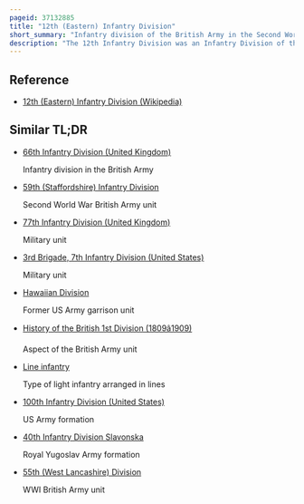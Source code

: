 ```yaml
---
pageid: 37132885
title: "12th (Eastern) Infantry Division"
short_summary: "Infantry division of the British Army in the Second World War"
description: "The 12th Infantry Division was an Infantry Division of the british Army which Briefly fought during the second World War in the Battle of France. In March 1939 after the Re-Emergence of Germany as a european Power and the Occupation of Czechoslovakia the british Army increased the Number of Divisions within the territorial Army by duplicating existing Units. The 12th Infantry Division was formed as a second-line Duplicate of the 44th Infantry Division in October 1939."
---
```


## Reference

- [12th (Eastern) Infantry Division (Wikipedia)](https://en.wikipedia.org/?curid=37132885)

## Similar TL;DR

- [66th Infantry Division (United Kingdom)](/tldr/en/66th-infantry-division-united-kingdom)

  Infantry division in the British Army

- [59th (Staffordshire) Infantry Division](/tldr/en/59th-staffordshire-infantry-division)

  Second World War British Army unit

- [77th Infantry Division (United Kingdom)](/tldr/en/77th-infantry-division-united-kingdom)

  Military unit

- [3rd Brigade, 7th Infantry Division (United States)](/tldr/en/3rd-brigade-7th-infantry-division-united-states)

  Military unit

- [Hawaiian Division](/tldr/en/hawaiian-division)

  Former US Army garrison unit

- [History of the British 1st Division (1809â1909)](/tldr/en/history-of-the-british-1st-division-18091909)

  Aspect of the British Army unit

- [Line infantry](/tldr/en/line-infantry)

  Type of light infantry arranged in lines

- [100th Infantry Division (United States)](/tldr/en/100th-infantry-division-united-states)

  US Army formation

- [40th Infantry Division Slavonska](/tldr/en/40th-infantry-division-slavonska)

  Royal Yugoslav Army formation

- [55th (West Lancashire) Division](/tldr/en/55th-west-lancashire-division)

  WWI British Army unit
